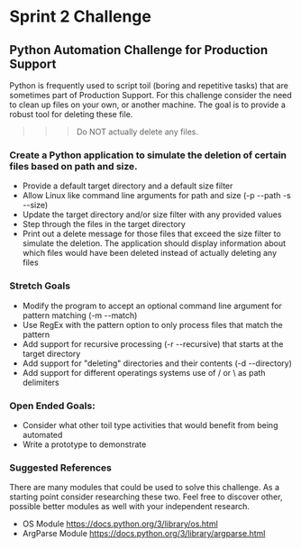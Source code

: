# Sprint 2 Challenge 
## Python Automation Challenge for Production Support

Python is frequently used to script toil (boring and repetitive tasks) that are sometimes part of Production Support.  For this challenge consider the need to clean up files on your own, or another machine.  The goal is to provide a robust tool for deleting these file.

>>> Do NOT actually delete any files.  

### Create a Python application to simulate the deletion of certain files based on path and size.
* Provide a default target directory and a default size filter
* Allow Linux like command line arguments for path and size (-p --path -s --size)
* Update the target directory and/or size filter with any provided values
* Step through the files in the target directory
* Print out a delete message for those files that exceed the size filter to simulate the deletion.  The application should display information about which files would have been deleted instead of actually deleting any files


### Stretch Goals
* Modify the program to accept an optional command line argument for pattern matching (-m --match)
* Use RegEx with the pattern option to only process files that match the pattern
* Add support for recursive processing (-r --recursive) that starts at the target directory
* Add support for "deleting" directories and their contents (-d --directory)
* Add support for different operatings systems use of / or \ as path delimiters

### Open Ended Goals:
* Consider what other toil type activities that would benefit from being automated
* Write a prototype to demonstrate

### Suggested References
There are many modules that could be used to solve this challenge.  As a starting point consider researching these two.  Feel free to discover other, possible better modules as well with your independent research.
* OS Module https://docs.python.org/3/library/os.html
* ArgParse Module https://docs.python.org/3/library/argparse.html
